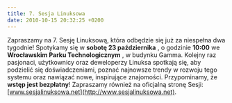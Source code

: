 ```yaml
---
title: 7. Sesja Linuksowa
date: 2010-10-15 20:32:25 +0200
---
```

Zapraszamy na 7. Sesję Linuksową, która odbędzie się już za niespełna dwa tygodnie! Spotykamy się w **sobotę 23 października** , o godzinie **10:00** we **Wrocławskim Parku Technologicznym** , w budynku Gamma. Kolejny raz pasjonaci, użytkownicy oraz deweloperzy Linuksa spotkają się, aby podzielić się doświadczeniami, poznać najnowsze trendy w rozwoju tego systemu oraz nawiązać nowe, inspirujące znajomości. Przypominamy, że **wstęp jest bezpłatny**! Zapraszamy również na oficjalną stronę Sesji: [www.sesjalinuksowa.net](http://www.sesjalinuksowa.net).
